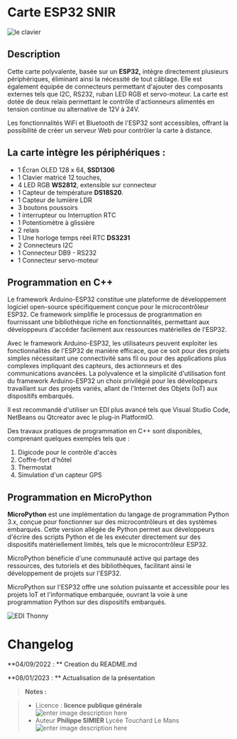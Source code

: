 ﻿# Carte ESP32 SNIR  
![le clavier](/21_carte_clavier_snir/carte_snir.jpg) 
## Description

Cette carte polyvalente, basée sur un **ESP32,** intègre directement plusieurs périphériques, éliminant ainsi la nécessité de tout câblage. Elle est également équipée de connecteurs permettant d'ajouter des composants externes tels que I2C, RS232, ruban LED RGB et servo-moteur. La carte est dotée de deux relais permettant le contrôle d'actionneurs alimentés en tension continue ou alternative de 12V à 24V.

Les fonctionnalités WiFi et Bluetooth de l'ESP32 sont accessibles, offrant la possibilité de créer un serveur Web pour contrôler la carte à distance.


## La carte intègre les périphériques :

 -  1 Écran OLED 128 x 64,  **SSD1306**
 -  1 Clavier matricé 12 touches,
 -  4 LED RGB **WS2812**, extensible sur connecteur
 -  1 Capteur de température **DS18S20**.
 -  1 Capteur de lumière LDR
 -  3 boutons poussoirs 
 -  1 interrupteur  ou Interruption RTC
 -  1 Potentiomètre à glissière
 -  2 relais 
 -  1 Une horloge temps réel RTC **DS3231** 
 -  2 Connecteurs I2C 
 -  1 Connecteur DB9 - RS232 
 -  1 Connecteur servo-moteur

## Programmation en C++
  
Le framework Arduino-ESP32 constitue une plateforme de développement logiciel open-source spécifiquement conçue pour le microcontrôleur ESP32. 
Ce framework simplifie le processus de programmation en fournissant une bibliothèque riche en fonctionnalités, permettant aux développeurs d'accéder facilement aux ressources matérielles de l'ESP32. 

Avec le framework Arduino-ESP32, les utilisateurs peuvent exploiter les fonctionnalités de l'ESP32 de manière efficace, que ce soit pour des projets simples nécessitant une connectivité sans fil ou pour des applications plus complexes impliquant des capteurs, des actionneurs et des communications avancées. La polyvalence et la simplicité d'utilisation font du framework Arduino-ESP32 un choix privilégié pour les développeurs travaillant sur des projets variés, allant de l'Internet des Objets (IoT) aux dispositifs embarqués.

Il est recommandé d'utiliser un EDI plus avancé tels que Visual Studio Code, NetBeans ou Qtcreator avec le plug-in PlatformIO. 

Des travaux pratiques de programmation en C++ sont disponibles, comprenant quelques exemples tels que :

1.  Digicode pour le contrôle d'accès 
2.  Coffre-fort d'hôtel
3. Thermostat
4.  Simulation d'un capteur GPS

## Programmation en MicroPython

**MicroPython** est une implémentation du langage de programmation Python 3.x, conçue pour fonctionner sur des microcontrôleurs et des systèmes embarqués. Cette version allégée de Python permet aux développeurs d'écrire des scripts Python et de les exécuter directement sur des dispositifs matériellement limités, tels que le microcontrôleur ESP32.

MicroPython bénéficie d'une communauté active qui partage des ressources, des tutoriels et des bibliothèques, facilitant ainsi le développement de projets sur l'ESP32.

MicroPython sur l'ESP32 offre une solution puissante et accessible pour les projets IoT et l'informatique embarquée, ouvrant la voie à une programmation Python sur des dispositifs embarqués.

![EDI Thonny](/21_carte_clavier_snir/EDI_Thonny.png) 




# Changelog

**04/09/2022 : ** Creation du README.md 

**08/01/2023 : ** Actualisation de la présentation

> **Notes :**


> - Licence : **licence publique générale** ![enter image description here](https://img.shields.io/badge/licence-GPL-green.svg)
> - Auteur **Philippe SIMIER** Lycée Touchard Le Mans
>  ![enter image description here](https://img.shields.io/badge/built-passing-green.svg)

<!-- TOOLBOX 

Génération des badges : https://shields.io/
Génération de ce fichier : https://stackedit.io/editor#


